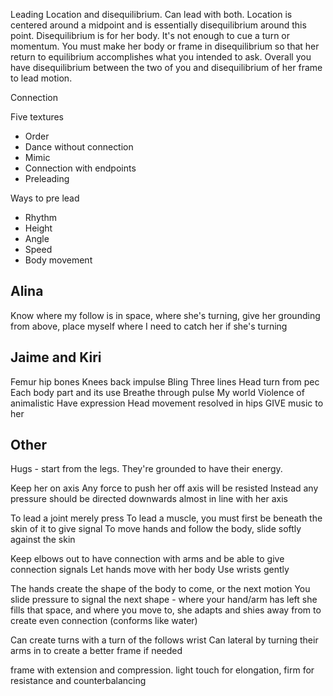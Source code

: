 

Leading
Location and disequilibrium. Can lead with both. Location is centered around a midpoint and is essentially disequilibrium around this point. Disequilibrium is for her body. It's not enough to cue a turn or momentum. You must make her body or frame in disequilibrium so that her return to equilibrium accomplishes what you intended to ask. Overall you have disequilibrium between the two of you and disequilibrium of her frame to lead motion.

Connection


Five textures
- Order
- Dance without connection
- Mimic
- Connection with endpoints
- Preleading

Ways to pre lead
- Rhythm
- Height
- Angle
- Speed
- Body movement


## Alina
Know where my follow is in space, where she's turning, give her grounding from above, place myself where I need to catch her if she's turning


## Jaime and Kiri
Femur hip bones
Knees back impulse
Bling
Three lines
Head turn from pec
Each body part and its use
Breathe through pulse
My world
Violence of animalistic
Have expression
Head movement resolved in hips
GIVE music to her

## Other
Hugs - start from the legs. They're grounded to have their energy.

Keep her on axis
Any force to push her off axis will be resisted
Instead any pressure should be directed downwards almost in line with her axis

To lead a joint merely press
To lead a muscle, you must first be beneath the skin of it to give signal
To move hands and follow the body, slide softly against the skin

Keep elbows out to have connection with arms and be able to give connection signals
Let hands move with her body
Use wrists gently

The hands create the shape of the body to come, or the next motion
You slide pressure to signal the next shape - where your hand/arm has left she fills that space, and where you move to, she adapts and shies away from to create even connection (conforms like water)

Can create turns with a turn of the follows wrist
Can lateral by turning their arms in to create a better frame if needed

frame with extension and compression.
light touch for elongation, firm for resistance and counterbalancing
